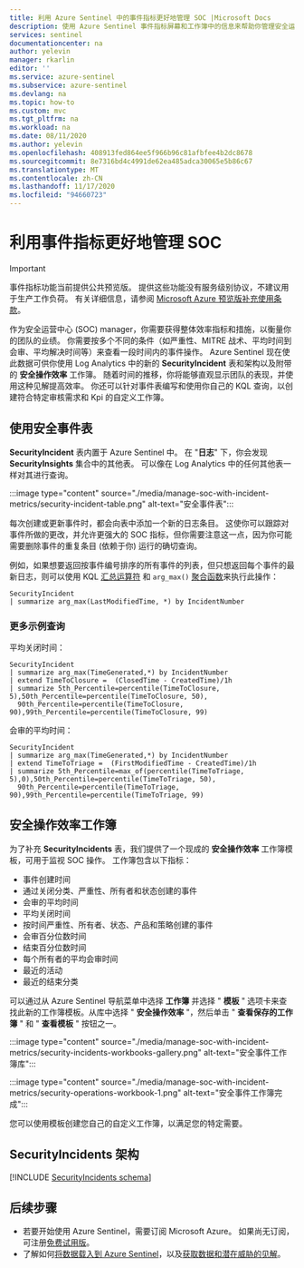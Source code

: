 ```yaml
---
title: 利用 Azure Sentinel 中的事件指标更好地管理 SOC |Microsoft Docs
description: 使用 Azure Sentinel 事件指标屏幕和工作簿中的信息来帮助你管理安全运营中心 (SOC) 。
services: sentinel
documentationcenter: na
author: yelevin
manager: rkarlin
editor: ''
ms.service: azure-sentinel
ms.subservice: azure-sentinel
ms.devlang: na
ms.topic: how-to
ms.custom: mvc
ms.tgt_pltfrm: na
ms.workload: na
ms.date: 08/11/2020
ms.author: yelevin
ms.openlocfilehash: 408913fed864ee5f966b96c81afbfee4b2dc8678
ms.sourcegitcommit: 8e7316bd4c4991de62ea485adca30065e5b86c67
ms.translationtype: MT
ms.contentlocale: zh-CN
ms.lasthandoff: 11/17/2020
ms.locfileid: "94660723"
---
```

# <a name="manage-your-soc-better-with-incident-metrics"></a>利用事件指标更好地管理 SOC

> [!IMPORTANT]
> 事件指标功能当前提供公共预览版。
> 提供这些功能没有服务级别协议，不建议用于生产工作负荷。
> 有关详细信息，请参阅 [Microsoft Azure 预览版补充使用条款](https://azure.microsoft.com/support/legal/preview-supplemental-terms/)。

作为安全运营中心 (SOC) manager，你需要获得整体效率指标和措施，以衡量你的团队的业绩。 你需要按多个不同的条件（如严重性、MITRE 战术、平均时间到会审、平均解决时间等）来查看一段时间内的事件操作。 Azure Sentinel 现在使此数据可供你使用 Log Analytics 中的新的 **SecurityIncident** 表和架构以及附带的 **安全操作效率** 工作簿。 随着时间的推移，你将能够直观显示团队的表现，并使用这种见解提高效率。 你还可以针对事件表编写和使用你自己的 KQL 查询，以创建符合特定审核需求和 Kpi 的自定义工作簿。

## <a name="use-the-security-incidents-table"></a>使用安全事件表

**SecurityIncident** 表内置于 Azure Sentinel 中。 在 "**日志**" 下，你会发现 **SecurityInsights** 集合中的其他表。 可以像在 Log Analytics 中的任何其他表一样对其进行查询。

:::image type="content" source="./media/manage-soc-with-incident-metrics/security-incident-table.png" alt-text="安全事件表":::

每次创建或更新事件时，都会向表中添加一个新的日志条目。 这使你可以跟踪对事件所做的更改，并允许更强大的 SOC 指标，但你需要注意这一点，因为你可能需要删除事件的重复条目 (依赖于你) 运行的确切查询。 

例如，如果想要返回按事件编号排序的所有事件的列表，但只想返回每个事件的最新日志，则可以使用 KQL [汇总运算符](/azure/data-explorer/kusto/query/summarizeoperator) 和 `arg_max()` [聚合函数](/azure/data-explorer/kusto/query/arg-max-aggfunction)来执行此操作：


```Kusto
SecurityIncident
| summarize arg_max(LastModifiedTime, *) by IncidentNumber
```
### <a name="more-sample-queries"></a>更多示例查询

平均关闭时间：
```Kusto
SecurityIncident
| summarize arg_max(TimeGenerated,*) by IncidentNumber 
| extend TimeToClosure =  (ClosedTime - CreatedTime)/1h
| summarize 5th_Percentile=percentile(TimeToClosure, 5),50th_Percentile=percentile(TimeToClosure, 50), 
  90th_Percentile=percentile(TimeToClosure, 90),99th_Percentile=percentile(TimeToClosure, 99)
```

会审的平均时间：
```Kusto
SecurityIncident
| summarize arg_max(TimeGenerated,*) by IncidentNumber 
| extend TimeToTriage =  (FirstModifiedTime - CreatedTime)/1h
| summarize 5th_Percentile=max_of(percentile(TimeToTriage, 5),0),50th_Percentile=percentile(TimeToTriage, 50), 
  90th_Percentile=percentile(TimeToTriage, 90),99th_Percentile=percentile(TimeToTriage, 99) 
```

## <a name="security-operations-efficiency-workbook"></a>安全操作效率工作簿

为了补充 **SecurityIncidents** 表，我们提供了一个现成的 **安全操作效率** 工作簿模板，可用于监视 SOC 操作。 工作簿包含以下指标： 
- 事件创建时间 
- 通过关闭分类、严重性、所有者和状态创建的事件 
- 会审的平均时间 
- 平均关闭时间 
- 按时间严重性、所有者、状态、产品和策略创建的事件 
- 会审百分位数时间 
- 结束百分位数时间 
- 每个所有者的平均会审时间 
- 最近的活动 
- 最近的结束分类  

可以通过从 Azure Sentinel 导航菜单中选择 **工作簿** 并选择 " **模板** " 选项卡来查找此新的工作簿模板。从库中选择 " **安全操作效率** "，然后单击 " **查看保存的工作簿** " 和 " **查看模板** " 按钮之一。

:::image type="content" source="./media/manage-soc-with-incident-metrics/security-incidents-workbooks-gallery.png" alt-text="安全事件工作簿库":::

:::image type="content" source="./media/manage-soc-with-incident-metrics/security-operations-workbook-1.png" alt-text="安全事件工作簿完成":::

您可以使用模板创建您自己的自定义工作簿，以满足您的特定需要。

## <a name="securityincidents-schema"></a>SecurityIncidents 架构

[!INCLUDE [SecurityIncidents schema](../../includes/sentinel-schema-security-incident.md)]

## <a name="next-steps"></a>后续步骤

- 若要开始使用 Azure Sentinel，需要订阅 Microsoft Azure。 如果尚无订阅，可注册[免费试用版](https://azure.microsoft.com/free/)。
- 了解如何[将数据载入到 Azure Sentinel](quickstart-onboard.md)，以及[获取数据和潜在威胁的见解](quickstart-get-visibility.md)。